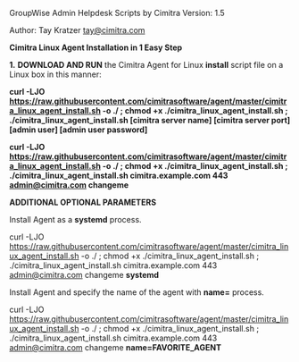 
GroupWise Admin Helpdesk Scripts by Cimitra
Version: 1.5

Author: Tay Kratzer tay@cimitra.com

**Cimitra Linux Agent Installation in 1 Easy Step**

**1.** **DOWNLOAD AND RUN** the Cimitra Agent for Linux **install** script file on a Linux box in this manner:

**curl -LJO https://raw.githubusercontent.com/cimitrasoftware/agent/master/cimitra_linux_agent_install.sh -o ./ ; chmod +x ./cimitra_linux_agent_install.sh ; ./cimitra_linux_agent_install.sh [cimitra server name] [cimitra server port] [admin user] [admin user password]**

**curl -LJO https://raw.githubusercontent.com/cimitrasoftware/agent/master/cimitra_linux_agent_install.sh -o ./ ; chmod +x ./cimitra_linux_agent_install.sh ; ./cimitra_linux_agent_install.sh cimitra.example.com 443 admin@cimitra.com changeme**

**ADDITIONAL OPTIONAL PARAMETERS**

Install Agent as a **systemd** process.

curl -LJO https://raw.githubusercontent.com/cimitrasoftware/agent/master/cimitra_linux_agent_install.sh -o ./ ; chmod +x ./cimitra_linux_agent_install.sh ; ./cimitra_linux_agent_install.sh cimitra.example.com 443 admin@cimitra.com changeme **systemd**

Install Agent and specify the name of the agent with **name=<agent name>** process.

curl -LJO https://raw.githubusercontent.com/cimitrasoftware/agent/master/cimitra_linux_agent_install.sh -o ./ ; chmod +x ./cimitra_linux_agent_install.sh ; ./cimitra_linux_agent_install.sh cimitra.example.com 443 admin@cimitra.com changeme **name=FAVORITE_AGENT**
